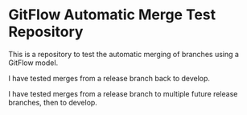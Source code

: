 # GitFlow Automatic Merge Test Repository

This is a repository to test the automatic merging of branches using a GitFlow model.

I have tested merges from a release branch back to develop.

I have tested merges from a release branch to multiple future release branches, then to develop.